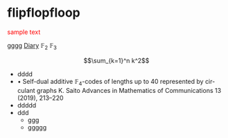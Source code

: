 # flipflopfloop

<script type="text/javascript" async src="https://cdnjs.cloudflare.com/ajax/libs/mathjax/2.7.7/MathJax.js?config=TeX-MML-AM_CHTML">
</script>
<script type="text/x-mathjax-config">
 MathJax.Hub.Config({
 tex2jax: {
 inlineMath: [['$', '$'] ],
 displayMath: [ ['$$','$$'], ["\\[","\\]"] ]
 }
 });
</script>

<font color="red">sample text</font>

[gggg](https://github.com/ksdito6174/flipflopfloop/blob/3e40da13a37f6c4f28048f62ff2fd012e550b879/20230524.md)
[Diary](20230517_diary.pdf)
$\mathbb{F}_2$ $\mathbb{F}_3$

$$\sum_{k=1}^n k^2$$


* dddd
* • Self-dual additive $\mathbb{F}_4$-codes of lengths up to $40$ represented by cir-
culant graphs
K. Saito
Advances in Mathematics of Communications 13 (2019), 213–220
* ddddd
* ddd
  * ggg
  * ggggg
